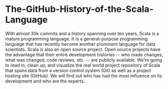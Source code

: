 # The-GitHub-History-of-the-Scala-Language
With almost 30k commits and a history spanning over ten years, Scala is a mature programming language. It is a general-purpose programming language that has recently become another prominent language for data scientists.  Scala is also an open source project. Open source projects have the advantage that their entire development histories -- who made changes, what was changed, code reviews, etc. -- are publicly available.  We're going to read in, clean up, and visualize the real world project repository of Scala that spans data from a version control system (Git) as well as a project hosting site (GitHub). We will find out who has had the most influence on its development and who are the experts.
